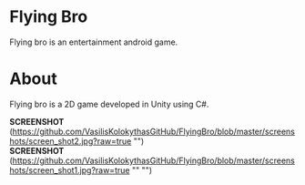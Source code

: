# Flying Bro
Flying bro is an entertainment android game.
# About
Flying bro is a 2D game developed in Unity using C#.</br>

**SCREENSHOT**
(https://github.com/VasilisKolokythasGitHub/FlyingBro/blob/master/screenshots/screen_shot2.jpg?raw=true "")
</br>
**SCREENSHOT**
(https://github.com/VasilisKolokythasGitHub/FlyingBro/blob/master/screenshots/screen_shot1.jpg?raw=true "" "")


